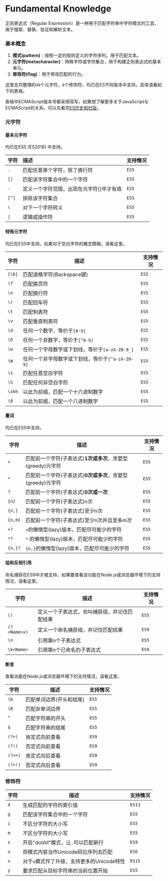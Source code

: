 # Fundamental Knowledge

正则表达式（Regular Expression）是一种用于匹配字符串中字符模式的工具，用于搜索、替换、验证和解析文本。

### 基本概念

1. **模式(pattern)**：按照一定的规则定义的字符序列，用于匹配文本。
2. **元字符(metacharacter)**：特殊字符或字符集合，用于构建正则表达式的基本单元。
3. **修饰符(flag)**：用于修改匹配的行为。

这里总共整理的`49`个元字符，`8`个修饰符，均已在ES不同版本中支持，具体请看如下的表格。

表格中ECMAScript版本号都采用简写，如果想了解更多关于JavaScript与ECMAScript的关系，可以先看完[ES历史和扫盲](stories.md)。

### 元字符

#### 基本元字符

均已在ES5 (ES2016) 中支持。

| 字符  | 描述                                     | 支持情况 |
| ----- | :--------------------------------------- | :------- |
| `.`   | 匹配任意单个字符，除了换行符             | `ES5`    |
| `[]`  | 匹配该字符集合中的一个字符               | `ES5`    |
| `-`   | 定义一个字符范围，出现在元字符[]中才有效 | `ES5`    |
| `[^]` | 排除该字符集合                           | `ES5`    |
| `\`   | 对下一个字符转义                         | `ES5`    |
| `\|`  | 逻辑或操作符                             | `ES5`    |

#### 特殊元字符

均已在ES5中支持。如果对于空白字符的概念模糊，请看这里。

| 字符   | 描述                                             | 支持情况 |
| ------ | ------------------------------------------------ | -------- |
| `[\b]` | 匹配退格字符(Backspace键)                        | `ES5`    |
| `\f`   | 匹配换页符                                       | `ES5`    |
| `\n`   | 匹配换行符                                       | `ES5`    |
| `\r`   | 匹配回车符                                       | `ES5`    |
| `\t`   | 匹配制表符                                       | `ES5`    |
| `\v`   | 匹配垂直制表符                                   | `ES5`    |
| `\d`   | 任何一个数字，等价于`[0-9]`                      | `ES5`    |
| `\D`   | 任何一个非数字，等价于`[^0-9]`                   | `ES5`    |
| `\w`   | 任何一个字母数字或下划线，等价于`[a-zA-Z0-9_]`   | `ES5`    |
| `\W`   | 任何一个非字母数字或下划线，等价于`[^a-zA-Z0-9]` | `ES5`    |
| `\s`   | 匹配任意空白字符                                 | `ES5`    |
| `\S`   | 匹配任何非空白字符                               | `ES5`    |
| `\xhh` | 以此为前缀，匹配一个十六进制数字                 | `ES5`    |
| `\0`   | 以此为前缀，匹配一个八进制数字                   | `ES5`    |

#### 量词

均已在ES5中支持。

| 字符    | 描述                                                        | 支持情况 |
| ------- | ----------------------------------------------------------- | -------- |
| `+`     | 匹配前一个字符(子表达式)**1次或多次**，贪婪型(greedy)元字符 | `ES5`    |
| `*`     | 匹配前一个字符(子表达式)**0次或多次**，贪婪型(greedy)元字符 | `ES5`    |
| `?`     | 匹配前一个字符(子表达式)**0次或一次**                       | `ES5`    |
| `{n}`   | 匹配前一个字符(子表达式)n次                                 | `ES5`    |
| `{n,}`  | 匹配前一个字符(子表达式)至少n次                             | `ES5`    |
| `{n,m}` | 匹配前一个字符(子表达式)至少n次并且至多m次                  | `ES5`    |
| `+?`    | `+`的懒惰型(lazy)版本，匹配尽可能少的字符                   | `ES5`    |
| `*?`    | `*` 的懒惰型(lazy)版本，匹配尽可能少的字符                  | `ES5`    |
| `{n,}?` | `{n,}`的懒惰型(lazy)版本，匹配尽可能少的字符                | `ES5`    |

#### 组和反相引用

命名捕获在ES9中才被支持，如果要查看该功能在Node.js或浏览器环境下的支持情况，请看这里。

| 字符         | 描述                                         | 支持情况 |
| ------------ | -------------------------------------------- | -------- |
| `()`         | 定义一个子表达式，也叫捕获组，并记住匹配结果 | `ES5`    |
| `(?<Name>x)` | 定义一个命名捕获组，并记住匹配结果           | `ES9`    |
| `\n`         | 引用第n个子表达式                            | `ES5`    |
| `\k<Name>`   | 引用第n个已命名的子表达式                    | `ES9`    |

#### 断言

查看功能在Node.js或浏览器环境下的支持情况，请看这里。

| 字符    | 描述                     | 支持情况 |
| ------- | ------------------------ | -------- |
| `\b`    | 匹配单词边界(开头和结尾) | `ES5`    |
| `\B`    | 匹配非单词边界           | `ES5`    |
| `^`     | 匹配字符串的开头         | `ES5`    |
| `$`     | 匹配字符串的结尾         | `ES5`    |
| `(?=)`  | 肯定式向前查看           | `ES9`    |
| `(?!)`  | 否定式向前查看           | `ES9`    |
| `(?<=)` | 肯定式向后查看           | `ES9`    |
| `(?<!)` | 否定式向后查看           | `ES9`    |


### 修饰符

| 字符 | 描述                                | 支持情况 |
| ---- | ----------------------------------- | -------- |
| `d`  | 生成匹配的字符的索引值              | `ES13`   |
| `g`  | 匹配该字符集合中的一个字符          | `ES5`    |
| `i`  | 不区分字符的大小写                  | `ES5`    |
| `m`  | 不区分字符的大小写                  | `ES5`    |
| `s`  | 开启"dotAll"模式，让`.`可以匹配新行      | `ES9`    |
| `u`  | 将模式内容当作Unicode码位序列去匹配      | `ES6`    |
| `v`  | 对于`u`模式作了升级，支持更多的Unicode特性 | `ES15`   |
| `y`  | 要求匹配从目标字符串的当前位置开始       | `ES5`    |
